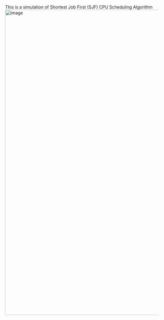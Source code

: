 This is a simulation of Shortest Job First (SJF) CPU Scheduling Algorithm
<img width="1503" height="999" alt="image" src="https://github.com/user-attachments/assets/a89245aa-23f7-4d54-af67-2b45a2496072" />

